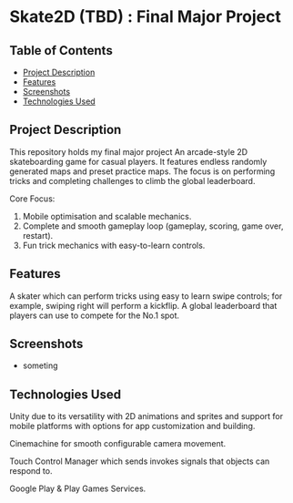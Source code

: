 # Skate2D (TBD) : Final Major Project


## Table of Contents
- [Project Description](#project-description)
- [Features](#features)
- [Screenshots](#screenshots)
- [Technologies Used](#technologies-used)

## Project Description
This repository holds my final major project
An arcade-style 2D skateboarding game for casual players. It features endless randomly generated maps and preset practice maps. The focus is on performing tricks and completing challenges to climb the global leaderboard.

Core Focus:
1.	Mobile optimisation and scalable mechanics.
2.	Complete and smooth gameplay loop (gameplay, scoring, game over, restart).
3.	Fun trick mechanics with easy-to-learn controls.

## Features
A skater which can perform tricks using easy to learn swipe controls; for example, swiping right will perform a kickflip.
A global leaderboard that players can use to compete for the No.1 spot.

## Screenshots
- someting

## Technologies Used
Unity due to its versatility with 2D animations and sprites and support for mobile platforms with options for app customization and building.

Cinemachine for smooth configurable camera movement.

Touch Control Manager which sends invokes signals that objects can respond to.

Google Play & Play Games Services.
